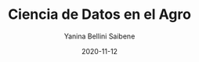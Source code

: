 ---
title: "Ciencia de Datos en el Agro"
excerpt: "Esta charla presenta conceptos de tecnología agropecuaria, evolución, tecnologías digitales y presento diversos casos de uso de ciencia de datos relacionados al agro"
date: 2020-11-12
date_end: "2020-11-12"
author: "Yanina Bellini Saibene"
location: "Online (Argentina)"
event: "Diplomatura Universitaria en Inteligencia Artificial. UNICEN. "
event_url: 
draft: false
# layout options: single, single-sidebar
layout: single
categories:
- Español
tags:
- Data Science
- AgTech
links:
- icon: images
  icon_pack: fas
  name: slides 
  url: https://docs.google.com/presentation/d/1pj3hGaEbv3XbyODHubBmr0uGrUm0jUap9hgrRI2a_Gw/edit?usp=sharing
---